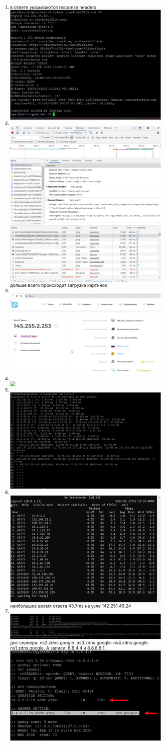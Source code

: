 1. в ответе указываются response headers
<br/>![](img/1.jpg)
1. <br/>![](img/2.1.jpg)
<br/>![](img/2.2.jpg)
дольше всего происходит загрузка картинок
1. <br/>![](img/3.jpg)
1. <br/>![](img/4.jpg)
1. <br/>![](img/5.jpg)
1. <br/>![](img/6.jpg)
наибольшее время ответа 43.7ms на узле 142.251.49.24
1. <br/>![](img/7.jpg)
днс сервера:
ns2.zdns.google.
ns3.zdns.google.
ns4.zdns.google.
ns1.zdns.google.
А записи: 8.8.4.4 и 8.8.8.8
1.<br/>![](img/8.jpg)